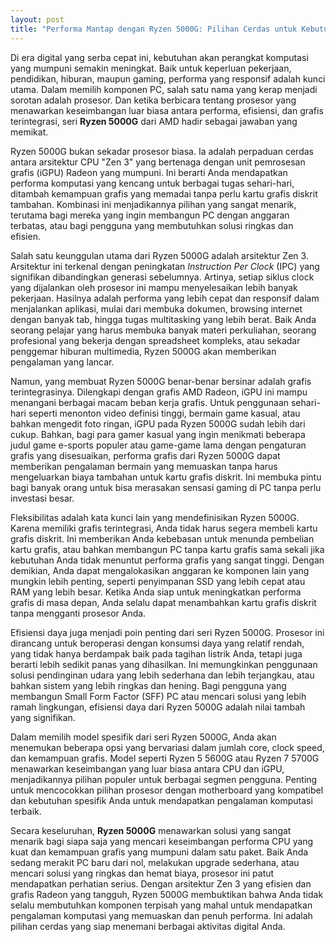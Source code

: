 ```yaml
---
layout: post
title: "Performa Mantap dengan Ryzen 5000G: Pilihan Cerdas untuk Kebutuhan Komputasi Anda"
---
```


Di era digital yang serba cepat ini, kebutuhan akan perangkat komputasi yang mumpuni semakin meningkat. Baik untuk keperluan pekerjaan, pendidikan, hiburan, maupun gaming, performa yang responsif adalah kunci utama. Dalam memilih komponen PC, salah satu nama yang kerap menjadi sorotan adalah prosesor. Dan ketika berbicara tentang prosesor yang menawarkan keseimbangan luar biasa antara performa, efisiensi, dan grafis terintegrasi, seri **Ryzen 5000G** dari AMD hadir sebagai jawaban yang memikat.

Ryzen 5000G bukan sekadar prosesor biasa. Ia adalah perpaduan cerdas antara arsitektur CPU "Zen 3" yang bertenaga dengan unit pemrosesan grafis (iGPU) Radeon yang mumpuni. Ini berarti Anda mendapatkan performa komputasi yang kencang untuk berbagai tugas sehari-hari, ditambah kemampuan grafis yang memadai tanpa perlu kartu grafis diskrit tambahan. Kombinasi ini menjadikannya pilihan yang sangat menarik, terutama bagi mereka yang ingin membangun PC dengan anggaran terbatas, atau bagi pengguna yang membutuhkan solusi ringkas dan efisien.

Salah satu keunggulan utama dari Ryzen 5000G adalah arsitektur Zen 3. Arsitektur ini terkenal dengan peningkatan *Instruction Per Clock* (IPC) yang signifikan dibandingkan generasi sebelumnya. Artinya, setiap siklus clock yang dijalankan oleh prosesor ini mampu menyelesaikan lebih banyak pekerjaan. Hasilnya adalah performa yang lebih cepat dan responsif dalam menjalankan aplikasi, mulai dari membuka dokumen, browsing internet dengan banyak tab, hingga tugas multitasking yang lebih berat. Baik Anda seorang pelajar yang harus membuka banyak materi perkuliahan, seorang profesional yang bekerja dengan spreadsheet kompleks, atau sekadar penggemar hiburan multimedia, Ryzen 5000G akan memberikan pengalaman yang lancar.

Namun, yang membuat Ryzen 5000G benar-benar bersinar adalah grafis terintegrasinya. Dilengkapi dengan grafis AMD Radeon, iGPU ini mampu menangani berbagai macam beban kerja grafis. Untuk penggunaan sehari-hari seperti menonton video definisi tinggi, bermain game kasual, atau bahkan mengedit foto ringan, iGPU pada Ryzen 5000G sudah lebih dari cukup. Bahkan, bagi para gamer kasual yang ingin menikmati beberapa judul game e-sports populer atau game-game lama dengan pengaturan grafis yang disesuaikan, performa grafis dari Ryzen 5000G dapat memberikan pengalaman bermain yang memuaskan tanpa harus mengeluarkan biaya tambahan untuk kartu grafis diskrit. Ini membuka pintu bagi banyak orang untuk bisa merasakan sensasi gaming di PC tanpa perlu investasi besar.

Fleksibilitas adalah kata kunci lain yang mendefinisikan Ryzen 5000G. Karena memiliki grafis terintegrasi, Anda tidak harus segera membeli kartu grafis diskrit. Ini memberikan Anda kebebasan untuk menunda pembelian kartu grafis, atau bahkan membangun PC tanpa kartu grafis sama sekali jika kebutuhan Anda tidak menuntut performa grafis yang sangat tinggi. Dengan demikian, Anda dapat mengalokasikan anggaran ke komponen lain yang mungkin lebih penting, seperti penyimpanan SSD yang lebih cepat atau RAM yang lebih besar. Ketika Anda siap untuk meningkatkan performa grafis di masa depan, Anda selalu dapat menambahkan kartu grafis diskrit tanpa mengganti prosesor Anda.

Efisiensi daya juga menjadi poin penting dari seri Ryzen 5000G. Prosesor ini dirancang untuk beroperasi dengan konsumsi daya yang relatif rendah, yang tidak hanya berdampak baik pada tagihan listrik Anda, tetapi juga berarti lebih sedikit panas yang dihasilkan. Ini memungkinkan penggunaan solusi pendinginan udara yang lebih sederhana dan lebih terjangkau, atau bahkan sistem yang lebih ringkas dan hening. Bagi pengguna yang membangun Small Form Factor (SFF) PC atau mencari solusi yang lebih ramah lingkungan, efisiensi daya dari Ryzen 5000G adalah nilai tambah yang signifikan.

Dalam memilih model spesifik dari seri Ryzen 5000G, Anda akan menemukan beberapa opsi yang bervariasi dalam jumlah core, clock speed, dan kemampuan grafis. Model seperti Ryzen 5 5600G atau Ryzen 7 5700G menawarkan keseimbangan yang luar biasa antara CPU dan iGPU, menjadikannya pilihan populer untuk berbagai segmen pengguna. Penting untuk mencocokkan pilihan prosesor dengan motherboard yang kompatibel dan kebutuhan spesifik Anda untuk mendapatkan pengalaman komputasi terbaik.

Secara keseluruhan, **Ryzen 5000G** menawarkan solusi yang sangat menarik bagi siapa saja yang mencari keseimbangan performa CPU yang kuat dan kemampuan grafis yang mumpuni dalam satu paket. Baik Anda sedang merakit PC baru dari nol, melakukan upgrade sederhana, atau mencari solusi yang ringkas dan hemat biaya, prosesor ini patut mendapatkan perhatian serius. Dengan arsitektur Zen 3 yang efisien dan grafis Radeon yang tangguh, Ryzen 5000G membuktikan bahwa Anda tidak selalu membutuhkan komponen terpisah yang mahal untuk mendapatkan pengalaman komputasi yang memuaskan dan penuh performa. Ini adalah pilihan cerdas yang siap menemani berbagai aktivitas digital Anda.
